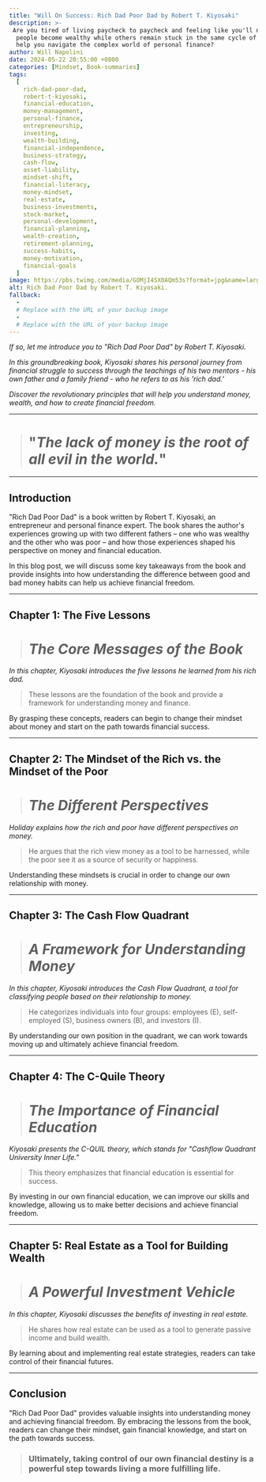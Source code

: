 ```yaml
---
title: "Will On Success: Rich Dad Poor Dad by Robert T. Kiyosaki"
description: >- 
 Are you tired of living paycheck to paycheck and feeling like you'll never achieve financial freedom? Have you ever wondered why some 
  people become wealthy while others remain stuck in the same cycle of debt and financial struggle? Do you feel like you need a guide to 
  help you navigate the complex world of personal finance?
author: Will Napolini
date: 2024-05-22 20:55:00 +0800
categories: [Mindset, Book-summaries]
tags:
  [
    rich-dad-poor-dad,
    robert-t-kiyosaki,
    financial-education,
    money-management,
    personal-finance,
    entrepreneurship,
    investing,
    wealth-building,
    financial-independence,
    business-strategy,
    cash-flow,
    asset-liability,
    mindset-shift,
    financial-literacy,
    money-mindset,
    real-estate,
    business-investments,
    stock-market,
    personal-development,
    financial-planning,
    wealth-creation,
    retirement-planning,
    success-habits,
    money-motivation,
    financial-goals
  ]
image: https://pbs.twimg.com/media/GOMjI4SX0AQm53s?format=jpg&name=large
alt: Rich Dad Poor Dad by Robert T. Kiyosaki.
fallback:
  - 
  # Replace with the URL of your backup image
  -
  # Replace with the URL of your backup image
---
```


_If so, let me introduce you to "Rich Dad Poor Dad" by Robert T. Kiyosaki._

_In this groundbreaking book, Kiyosaki shares his personal journey from financial struggle to success through the teachings of his two mentors - his own father and a family friend - who he refers to as his 'rich dad.'_

_Discover the revolutionary principles that will help you understand money, wealth, and how to create financial freedom._

---

> # "_The lack of money is the root of all evil in the world._"

---

## Introduction

"Rich Dad Poor Dad" is a book written by Robert T. Kiyosaki, an entrepreneur and personal finance expert. The book shares the author's experiences growing up with two different fathers – one who was wealthy and the other who was poor – and how those experiences shaped his perspective on money and financial education.

In this blog post, we will discuss some key takeaways from the book and provide insights into how understanding the difference between good and bad money habits can help us achieve financial freedom.

---

## Chapter 1: The Five Lessons

> # _The Core Messages of the Book_

_In this chapter, Kiyosaki introduces the five lessons he learned from his rich dad._

> These lessons are the foundation of the book and provide a framework for understanding money and finance.

By grasping these concepts, readers can begin to change their mindset about money and start on the path towards financial success.

---

## Chapter 2: The Mindset of the Rich vs. the Mindset of the Poor

> # _The Different Perspectives_

_Holiday explains how the rich and poor have different perspectives on money._

> He argues that the rich view money as a tool to be harnessed, while the poor see it as a source of security or happiness.

Understanding these mindsets is crucial in order to change our own relationship with money.

---

## Chapter 3: The Cash Flow Quadrant

> # _A Framework for Understanding Money_

_In this chapter, Kiyosaki introduces the Cash Flow Quadrant, a tool for classifying people based on their relationship to money._

> He categorizes individuals into four groups: employees (E), self-employed (S), business owners (B), and investors (I).

By understanding our own position in the quadrant, we can work towards moving up and ultimately achieve financial freedom.

---

## Chapter 4: The C-Quile Theory

> # _The Importance of Financial Education_

_Kiyosaki presents the C-QUIL theory, which stands for "Cashflow Quadrant University Inner Life."_

> This theory emphasizes that financial education is essential for success.

By investing in our own financial education, we can improve our skills and knowledge, allowing us to make better decisions and achieve financial freedom.

---

## Chapter 5: Real Estate as a Tool for Building Wealth

> # _A Powerful Investment Vehicle_

_In this chapter, Kiyosaki discusses the benefits of investing in real estate._

> He shares how real estate can be used as a tool to generate passive income and build wealth.

By learning about and implementing real estate strategies, readers can take control of their financial futures.

---

## Conclusion

"Rich Dad Poor Dad" provides valuable insights into understanding money and achieving financial freedom. By embracing the lessons from the book, readers can change their mindset, gain financial knowledge, and start on the path towards success.

> ### Ultimately, taking control of our own financial destiny is a powerful step towards living a more fulfilling life.

